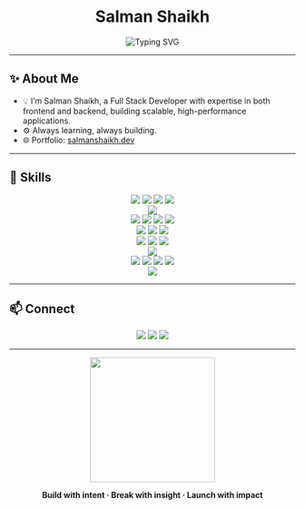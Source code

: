 <h1 align="center">Salman Shaikh</h1>

<p align="center">
  <img src="https://readme-typing-svg.demolab.com?font=Fira+Code&pause=900&center=true&vCenter=true&width=600&lines=Full-Stack+Developer;Web+%26+Mobile+Engineer;DevOps+%7C+Cloud+%7C+Scalability" alt="Typing SVG" />
</p>

---

## ✨ About Me

- 💡 I’m Salman Shaikh, a Full Stack Developer with expertise in both frontend and backend, building scalable, high-performance applications.  
- ⚙️ Always learning, always building.
- 🌐 Portfolio: <a href="https://salmanshaikh.dev" target="_blank">salmanshaikh.dev</a>     

---

## 🧰 Skills

<p align="center">
  <!-- Core Web -->
  <img src="https://img.shields.io/badge/HTML5-E34F26?logo=html5&logoColor=fff&style=for-the-badge" />
  <img src="https://img.shields.io/badge/CSS3-1572B6?logo=css3&logoColor=fff&style=for-the-badge" />
  <img src="https://img.shields.io/badge/JavaScript-F7DF1E?logo=javascript&logoColor=000&style=for-the-badge" />
  <img src="https://img.shields.io/badge/TypeScript-3178C6?logo=typescript&logoColor=fff&style=for-the-badge" />
  <br />
  <!-- Languages -->
  <img src="https://img.shields.io/badge/Java-007396?logo=openjdk&logoColor=fff&style=for-the-badge" />
  <br />
  <!-- Frontend -->
  <img src="https://img.shields.io/badge/React-61DAFB?logo=react&logoColor=000&style=for-the-badge" />
  <img src="https://img.shields.io/badge/Next.js-000000?logo=next.js&logoColor=fff&style=for-the-badge" />
  <img src="https://img.shields.io/badge/Tailwind-06B6D4?logo=tailwindcss&logoColor=fff&style=for-the-badge" />
  <img src="https://img.shields.io/badge/Frontend-111111?logo=vercel&logoColor=fff&style=for-the-badge" />
  <br />
  <!-- Backend -->
  <img src="https://img.shields.io/badge/Node.js-339933?logo=node.js&logoColor=fff&style=for-the-badge" />
  <img src="https://img.shields.io/badge/Express.js-000000?logo=express&logoColor=fff&style=for-the-badge" />
  <img src="https://img.shields.io/badge/Backend-2E2E2E?logo=serverless&logoColor=fff&style=for-the-badge" />
  <br />
  <!-- Databases -->
  <img src="https://img.shields.io/badge/MongoDB-47A248?logo=mongodb&logoColor=fff&style=for-the-badge" />
  <img src="https://img.shields.io/badge/SQL-336791?logo=postgresql&logoColor=fff&style=for-the-badge" />
  <img src="https://img.shields.io/badge/Redis-DC382D?logo=redis&logoColor=fff&style=for-the-badge" />
  <br />
  <!-- Mobile -->
  <img src="https://img.shields.io/badge/React%20Native-61DAFB?logo=react&logoColor=000&style=for-the-badge" />
  <br />
  <!-- DevOps & Cloud -->
  <img src="https://img.shields.io/badge/Docker-2496ED?logo=docker&logoColor=fff&style=for-the-badge" />
  <img src="https://img.shields.io/badge/Linux-FCC624?logo=linux&logoColor=000&style=for-the-badge" />
  <img src="https://img.shields.io/badge/AWS-232F3E?logo=amazon-aws&logoColor=fff&style=for-the-badge" />
  <img src="https://img.shields.io/badge/DevOps-0A0A0A?logo=githubactions&logoColor=fff&style=for-the-badge" />
  <br />
  <!-- Specializations -->
  <img src="https://img.shields.io/badge/GenAI-7B61FF?logo=google-genai&logoColor=fff&style=for-the-badge" />
</p>

---

## 📫 Connect

<p align="center">
  <a href="mailto:dev.salmanshaikh18@gmail.com"><img src="https://img.shields.io/badge/Email-D14836?logo=gmail&logoColor=fff&style=for-the-badge"></a>
  <a href="https://linkedin.com/in/salmandev18" target="_blank"><img src="https://img.shields.io/badge/LinkedIn-0077B5?logo=linkedin&logoColor=fff&style=for-the-badge"></a>
  <a href="https://github.com/salmanshaikh18 target="_blank"><img src="https://img.shields.io/badge/GitHub-181717?logo=github&logoColor=fff&style=for-the-badge"></a>
</p>

---

<p align="center">
  <img src="https://media.giphy.com/media/26tn33aiTi1jkl6H6/giphy.gif" width="220" />
</p>

<p align="center">
  <b>Build with intent · Break with insight · Launch with impact</b>
</p>
